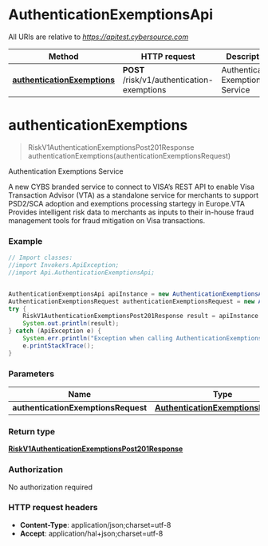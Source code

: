# AuthenticationExemptionsApi

All URIs are relative to *https://apitest.cybersource.com*

Method | HTTP request | Description
------------- | ------------- | -------------
[**authenticationExemptions**](AuthenticationExemptionsApi.md#authenticationExemptions) | **POST** /risk/v1/authentication-exemptions | Authentication Exemptions Service


<a name="authenticationExemptions"></a>
# **authenticationExemptions**
> RiskV1AuthenticationExemptionsPost201Response authenticationExemptions(authenticationExemptionsRequest)

Authentication Exemptions Service

A new CYBS branded service to connect to VISA’s REST API to enable Visa Transaction Advisor (VTA) as a standalone service for merchants to support PSD2/SCA adoption and exemptions processing startegy in Europe.VTA Provides intelligent risk data to merchants as inputs to their in-house fraud management tools for fraud mitigation on Visa transactions. 

### Example
```java
// Import classes:
//import Invokers.ApiException;
//import Api.AuthenticationExemptionsApi;


AuthenticationExemptionsApi apiInstance = new AuthenticationExemptionsApi();
AuthenticationExemptionsRequest authenticationExemptionsRequest = new AuthenticationExemptionsRequest(); // AuthenticationExemptionsRequest | 
try {
    RiskV1AuthenticationExemptionsPost201Response result = apiInstance.authenticationExemptions(authenticationExemptionsRequest);
    System.out.println(result);
} catch (ApiException e) {
    System.err.println("Exception when calling AuthenticationExemptionsApi#authenticationExemptions");
    e.printStackTrace();
}
```

### Parameters

Name | Type | Description  | Notes
------------- | ------------- | ------------- | -------------
 **authenticationExemptionsRequest** | [**AuthenticationExemptionsRequest**](AuthenticationExemptionsRequest.md)|  |

### Return type

[**RiskV1AuthenticationExemptionsPost201Response**](RiskV1AuthenticationExemptionsPost201Response.md)

### Authorization

No authorization required

### HTTP request headers

 - **Content-Type**: application/json;charset=utf-8
 - **Accept**: application/hal+json;charset=utf-8

